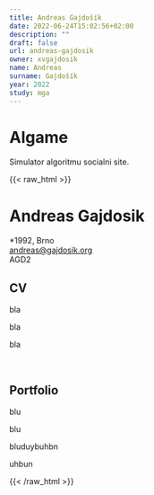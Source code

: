 ```yaml
---
title: Andreas Gajdošík
date: 2022-06-24T15:02:56+02:00
description: ""
draft: false
url: andreas-gajdosik
owner: xvgajdosik
name: Andreas
surname: Gajdošík
year: 2022
study: mga
---
```

# Algame
Simulator algoritmu socialni site.
<!-- SECTION BREAK -->
{{< raw_html >}}
<h1>Andreas Gajdosik</h1>
<p>*1992, Brno<br><a href="mailto:andreas@gajdosik.org">andreas@gajdosik.org</a><br>AGD2</p>
<h2>CV</h2>
<p>bla</p>
<p>bla</p>
<p>bla</p>
<p>&nbsp;</p>
<h2>Portfolio</h2>
<p>blu</p>
<p>blu</p>
<p>bluduybuhbn</p>
<p>uhbun</p>
{{< /raw_html >}}
